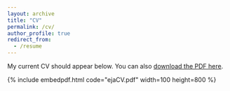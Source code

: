 ```yaml
---
layout: archive
title: "CV"
permalink: /cv/
author_profile: true
redirect_from:
  - /resume
---
```


My current CV should appear below. You can also [download the PDF here](https://eejjaa.github.io/files/ejaCV.pdf).

{% include embedpdf.html code="ejaCV.pdf" width=100 height=800 %}

